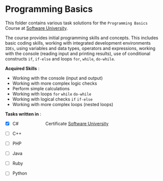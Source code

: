 # Programming Basics

This folder contains various task solutions for the `Programming Basics` Course at [Software University](https://softuni.bg/).

The course provides initial programming skills and concepts. This includes basic coding skills, working with integrated development environments `IDEs`, using variables and data types, operators and expressions, working with the console (reading input and printing results), use of conditional constructs `if`, `if-else` and loops `for`, `while`, `do-while`.

**Acquired Skills** :
* Working with the console (input and output)
* Working with more complex logic checks
* Perform simple calculations
* Working with loops `for` `while` `do-while`
* Working with logical checks `if` `if-else`
* Working with more complex loops (nested loops)


**Tasks written in** :
- [x] C# &nbsp;&nbsp;&nbsp;&nbsp;&nbsp;&nbsp;&nbsp;&nbsp;&nbsp;&nbsp;&nbsp;&nbsp;&nbsp;&nbsp;&nbsp;&nbsp;&nbsp;&nbsp;&nbsp;&nbsp; Certificate [Software University](https://softuni.bg/)
- [ ] C++
- [ ] PHP
- [ ] Java
- [ ] Ruby
- [ ] Python


